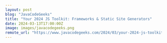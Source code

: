 ```yaml
---
layout: post
blog: "JavaCodeGeeks"
title: "Your 2024 JS Toolkit: Frameworks & Static Site Generators"
date: 2024-03-13T17:00:00Z
image: images/javacodegeeks.png
remote_url: "https://www.javacodegeeks.com/2024/03/your-2024-js-toolkit-frameworks-static-site-generators.html"
---
```

